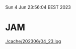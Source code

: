 Sun  4 Jun 23:56:04 EEST 2023
# JAM
<a href='./cache/202306/04_23.log'>./cache/202306/04_23.log</a>
